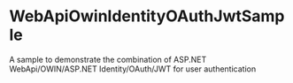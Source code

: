 # WebApiOwinIdentityOAuthJwtSample
A sample to demonstrate the combination of ASP.NET WebApi/OWIN/ASP.NET Identity/OAuth/JWT for user authentication
